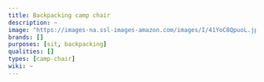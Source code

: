 ```yaml
---
title: Backpacking camp chair
description: ~
image: "https://images-na.ssl-images-amazon.com/images/I/41YoC8QpuoL.jpg"
brands: []
purposes: [sit, backpacking]
qualities: []
types: [camp-chair]
wiki: ~
---
```

